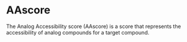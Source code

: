 # AAscore
The Analog Accessibility score (AAscore) is a score that represents the accessibility of analog compounds for a target compound.




